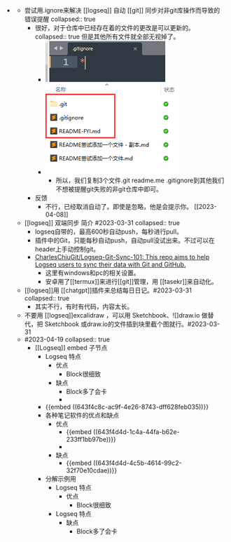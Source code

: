 -
	- 尝试用.ignore来解决 [[logseq]]  自动 [[git]] 同步对非git库操作而导致的错误提醒
	  collapsed:: true
		- 很好，对于仓库中已经存在着的文件的更改是可以更新的。
		  collapsed:: true
		  但是其他所有文件就全部无视掉了。
			- ![image.png](../assets/image_1680187421524_0.png)
			- ![image.png](../assets/image_1680188243297_0.png)
				- 所以，我们复制3个文件.git readme.me .gitignore到其他我们不想被提醒git失败的非git仓库中即可。
		- 反馈
			- 不行，已经取消自动了。即使是忽略，他是会提示你。 [[2023-04-08]]
	- [[logseq]] 双端同步 简介 #2023-03-31
	  collapsed:: true
		- logseq自带的，最高600秒自动push，每秒进行pull。
		- 插件中的Git，只能每秒自动push，自动pull没试出来。不过可以在header上手动控制git。
		- [CharlesChiuGit/Logseq-Git-Sync-101: This repo aims to help Logseq users to sync their data with Git and GitHub.](https://github.com/CharlesChiuGit/Logseq-Git-Sync-101)
			- 这里有windows和pc的相关设置。
			- 安卓用了[[termux]]来进行[[git]]管理，用 [[tasekr]]来自动化。
	- [[logseq]]用 [[chatgpt]]插件来总结每日日记。#2023-03-31
	  collapsed:: true
		- 其实不行，有时有代码，内容太长。
	- 不要用 [[logseq]]excalidraw ，可以用 Sketchbook、![]draw.io 做替代，把 Sketchbook 或draw.io的文件插到块里截个图就行。#2023-03-31
	- #2023-04-19
	  collapsed:: true
		- [[Logseq]] embed 子节点
			- Logseq 特点
				- 优点
					- Block很细致
				- 缺点
					- Block多了会卡
					-
			- {{embed ((643f4c8c-ac9f-4e26-8743-dff628feb035))}}
			- 各种笔记软件的优点和缺点
				- 优点
					- {{embed ((643f4d4d-1c4a-44fa-b62e-233ff1bb97be))}}
					-
				- 缺点
					- {{embed ((643f4d4d-4c5b-4614-99c2-32f70e10cdae))}}
			- 分解示例用
				- Logseq 特点
					- 优点
						- Block很细致
				- Logseq 特点
					- 缺点
						- Block多了会卡